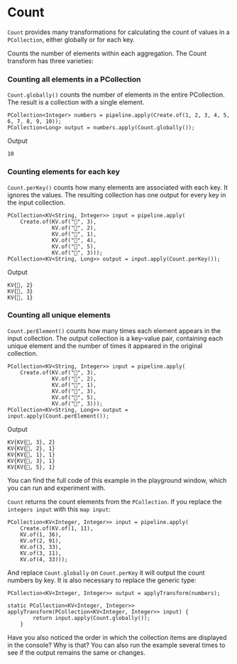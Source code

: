 <!--
Licensed under the Apache License, Version 2.0 (the "License");
you may not use this file except in compliance with the License.
You may obtain a copy of the License at
http://www.apache.org/licenses/LICENSE-2.0
Unless required by applicable law or agreed to in writing, software
distributed under the License is distributed on an "AS IS" BASIS,
WITHOUT WARRANTIES OR CONDITIONS OF ANY KIND, either express or implied.
See the License for the specific language governing permissions and
limitations under the License.
-->

# Count

`Count` provides many transformations for calculating the count of values in a `PCollection`, either globally or for each key.

Counts the number of elements within each aggregation. The Count transform has three varieties:

### Counting all elements in a PCollection

```Count.globally()``` counts the number of elements in the entire PCollection. The result is a collection with a single element.

```
PCollection<Integer> numbers = pipeline.apply(Create.of(1, 2, 3, 4, 5, 6, 7, 8, 9, 10));
PCollection<Long> output = numbers.apply(Count.globally());
```

Output
```
10
```

### Counting elements for each key

```Count.perKey()``` counts how many elements are associated with each key. It ignores the values. The resulting collection has one output for every key in the input collection.

```
PCollection<KV<String, Integer>> input = pipeline.apply(
    Create.of(KV.of("🥕", 3),
              KV.of("🥕", 2),
              KV.of("🍆", 1),
              KV.of("🍅", 4),
              KV.of("🍅", 5),
              KV.of("🍅", 3)));
PCollection<KV<String, Long>> output = input.apply(Count.perKey());
```

Output

```
KV{🥕, 2}
KV{🍅, 3}
KV{🍆, 1}
```

### Counting all unique elements

```Count.perElement()``` counts how many times each element appears in the input collection. The output collection is a key-value pair, containing each unique element and the number of times it appeared in the original collection.

```
PCollection<KV<String, Integer>> input = pipeline.apply(
    Create.of(KV.of("🥕", 3),
              KV.of("🥕", 2),
              KV.of("🍆", 1),
              KV.of("🍅", 3),
              KV.of("🍅", 5),
              KV.of("🍅", 3)));
PCollection<KV<String, Long>> output = input.apply(Count.perElement());
```

Output

```
KV{KV{🍅, 3}, 2}
KV{KV{🥕, 2}, 1}
KV{KV{🍆, 1}, 1}
KV{KV{🥕, 3}, 1}
KV{KV{🍅, 5}, 1}
```

You can find the full code of this example in the playground window, which you can run and experiment with.

`Count` returns the count elements from the `PCollection`. If you replace the `integers input` with this `map input`:

```
PCollection<KV<Integer, Integer>> input = pipeline.apply(
    Create.of(KV.of(1, 11),
    KV.of(1, 36),
    KV.of(2, 91),
    KV.of(3, 33),
    KV.of(3, 11),
    KV.of(4, 33)));
```

And replace `Count.globally` on `Count.perKey` it will output the count numbers by key. It is also necessary to replace the generic type:

```
PCollection<KV<Integer, Integer>> output = applyTransform(numbers);
```

```
static PCollection<KV<Integer, Integer>> applyTransform(PCollection<KV<Integer, Integer>> input) {
        return input.apply(Count.globally());
    }
```

Have you also noticed the order in which the collection items are displayed in the console? Why is that? You can also run the example several times to see if the output remains the same or changes.